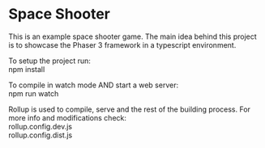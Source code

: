 # Space Shooter

This is an example space shooter game. The main idea behind this project is to showcase the Phaser 3 framework in a typescript environment.

To setup the project run:    
    npm install

To compile in watch mode AND start a web server:     
    npm run watch

Rollup is used to compile, serve and the rest of the building process. For more info and modifications check:    
    rollup.config.dev.js    
    rollup.config.dist.js